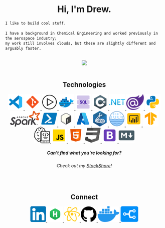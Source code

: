 <!-- Header -->
<h1 align="center">Hi, I'm Drew.</h1>

```
I like to build cool stuff.

I have a background in Chemical Engineering and worked previously in the aerospace industry; 
my work still involves clouds, but these are slightly different and arguably faster.
```
</br>




<!-- Github Stats -->
<div align="center">
    <img src="https://github-readme-stats.vercel.app/api?username=armckinney&theme=onedark&show_icons=true&count_private=true">
</div>
</br>

<!-- Technologies -->
<div align="center">
    <h2>Technologies</h2>
    <a href="https://code.visualstudio.com/">
        <img src="./static/images/vscode.png?raw=true"/>
    </a>
    <a href="https://git-scm.com/">
        <img src="./static/images/git.png?raw=true"/>
    </a>
    <a href="https://github.com/features/actions">
        <img src="./static/images/github-actions.png?raw=true"/>
    </a>
    <a href="https://www.docker.com/">
        <img src="./static/images/docker.png?raw=true"/>
    </a>
    <a href="https://en.wikipedia.org/wiki/SQL">
        <img src="./static/images/sql.png?raw=true"/>
    </a>
    <a href="https://docs.microsoft.com/en-us/dotnet/csharp/">
        <img src="./static/images/c-sharp.png?raw=true"/>
    </a>
    <a href="https://dotnet.microsoft.com/en-us/learn/dotnet/what-is-dotnet">
        <img src="./static/images/dotnet.png?raw=true"/>
    </a>
    <a href="https://dotnet.microsoft.com/en-us/apps/aspnet/web-apps/blazor">
        <img src="./static/images/blazor.png?raw=true"/>
    </a>
    <a href="https://www.python.org/">
        <img src="./static/images/python.png?raw=true"/>
    </a>
    <a href="https://spark.apache.org/">
        <img src="./static/images/spark.png?raw=true"/>
    </a>
    <a href="https://docs.microsoft.com/en-us/powershell/">
        <img src="./static/images/powershell.png?raw=true"/>
    </a>
    <a href="https://en.wikipedia.org/wiki/Bash_(Unix_shell)">
        <img src="./static/images/bash.png?raw=true"/>
    </a>
    <a href="https://azure.microsoft.com/en-us/">
        <img src="./static/images/azure.png?raw=true"/>
    </a>
    <a href="https://docs.microsoft.com/en-us/azure/azure-resource-manager/bicep/">
        <img src="./static/images/bicep.png?raw=true"/>
    </a>
    <a href="https://databricks.com/product/data-lakehouse">
        <img src="./static/images/datalake.png?raw=true"/>
    </a>
    <a href="https://powerbi.microsoft.com/en-us/">
        <img src="./static/images/powerbi.png?raw=true"/>
    </a>
    <a href="https://www.tensorflow.org/">
        <img src="./static/images/tensorflow.png?raw=true"/>
    </a>
    <a href="https://azure.microsoft.com/en-us/services/machine-learning/#product-overview">
        <img src="./static/images/azure-ml.png?raw=true"/>
    </a>
    <a href="https://www.javascript.com/">
        <img src="./static/images/javascript.png?raw=true"/>
    </a>
    <a href="https://en.wikipedia.org/wiki/HTML">
        <img src="./static/images/html.png?raw=true"/>
    </a>
    <a href="https://en.wikipedia.org/wiki/CSS">
        <img src="./static/images/css.png?raw=true"/>
    </a>
    <a href="https://getbootstrap.com/">
        <img src="./static/images/bootstrap.png?raw=true"/>
    </a>
    <a href="https://en.wikipedia.org/wiki/Markdown">
        <img src="./static/images/markdown.png?raw=true"/>
    </a>
</div>
<div align="center">
    <h5>
        Can't find what you're looking for? 
    </h5>
    <h6>
        Check out my <a href="https://stackshare.io/armckinney">StackShare</a>!
    </h6>
</div>
</br>


<!-- Connect-->
<div align="center">
    <h2>Connect</h2>
    <a href="https://www.linkedin.com/in/drew-mckinney/">
        <img src="./static/images/linkedin.png"/>
    </a>
    <a href="https://www.hackerrank.com/Armck">
        <img src="./static/images/hackerrank.png">
    </a>
    <a href="https://armckinney.github.io">
        <img src="./static/images/arm-sciences.png"/>
    </a>
    <a href="https://github.com/armckinney">
        <img src="./static/images/github.png">
    </a>
    <a href="https://hub.docker.com/u/armck">
        <img src="./static/images/dockerhub.png">
    </a>
    <a href="https://stackshare.io/armck">
        <img src="./static/images/stackshare.png">
    </a>
</div>

<!-- Icon Source: https://icons8.com/ -->
